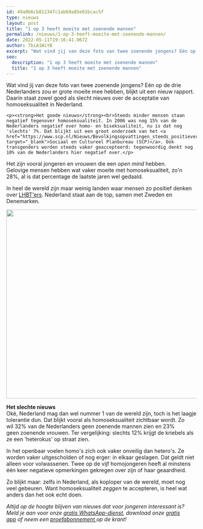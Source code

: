```yaml
---
id: 49a0b6cb81234fc1ab69a85e01bcac5f
type: nieuws
layout: post
title: "1 op 3 heeft moeite met zoenende mannen"
permalink: /nieuws/1-op-3-heeft-moeite-met-zoenende-mannen/
date: 2022-05-11T19:16:41.067Z
author: 7biA1WiYB
excerpt: "Wat vind jij van deze foto van twee zoenende jongens? Eén op de drie Nederlanders zou er grote moeite mee hebben, blijkt uit een nieuw rapport. Daarin staat zowel goed als slecht nieuws over de acceptatie van homoseksualiteit in Nederland.  "
seo:
  description: "1 op 3 heeft moeite met zoenende mannen"
  title: "1 op 3 heeft moeite met zoenende mannen"
---
```

Wat vind jij van deze foto van twee zoenende jongens? Eén op de drie Nederlanders zou er grote moeite mee hebben, blijkt uit een nieuw rapport. Daarin staat zowel goed als slecht nieuws over de acceptatie van homoseksualiteit in Nederland.  

    <p><strong>Het goede nieuws</strong><br>Steeds minder mensen staan negatief tegenover homoseksualiteit. In 2006 was nog 15% van de Nederlanders negatief over homo- en biseksualiteit, nu is dat nog 'slechts' 7%. Dat blijkt uit een groot onderzoek van het <a href="https://www.scp.nl/Nieuws/Bevolkingsopvattingen_steeds_positiever_maar_LHB_s_wel_meer_problemen" target="_blank">Sociaal en Cultureel Planbureau (SCP)</a>. Ook transgenders worden steeds vaker geaccepteerd: tegenwoordig denkt nog 10% van de Nederlanders hier negatief over.</p>
<p>Het zijn vooral jongeren en vrouwen die een <em>open mind </em>hebben. Gelovige mensen hebben wat vaker moeite met homoseksualiteit, zo'n 28%, al is dat percentage de laatste jaren wel gedaald.</p>
<p>In heel de wereld zijn maar weinig landen waar mensen zo positief denken over <a href="https://original.sevendays.nl/lifestyle/het-grote-paarse-vrijdag-woordenboek" target="_blank">LHBT'ers</a>. Nederland staat aan de top, samen met Zweden en Denemarken. </p>
<p><div class="media media-element-container media-default"><div id="file-18601" class="file file-image file-image-jpeg">

        
  
  <div class="content">
    <img title="Beeld: AFP" height="500" width="850" class="media-element file-default" src="https://original.sevendays.nl/sites/default/files/ANP-33704103_0.jpg" alt="">  </div>

  
</div>
</div>
<p><strong>Het slechte nieuws</strong><br>Oké, Nederland mag dan wel nummer 1 van de wereld zijn, toch is het laagje tolerantie dun. Dat blijkt vooral als homoseksualiteit zichtbaar wordt. Zo wil 32% van de Nederlanders geen zoenende mannen zien en 23% geen zoenende vrouwen. Ter vergelijking: slechts 12% krijgt de kriebels als ze een 'heterokus' op straat zien.</p>
<p>In het openbaar voelen homo's zich ook vaker onveilig dan hetero's. Ze worden vaker uitgescholden of nog erger: in elkaar geslagen. Dat geldt niet alleen voor volwassenen. Twee op de vijf homojongeren heeft al minstens één keer negatieve opmerkingen gekregen over zijn of haar geaardheid.</p>
<p>Zo blijkt maar: zelfs in Nederland, als koploper van de wereld, moet nog veel gebeuren. Want homoseksualiteit <em>zeggen </em>te accepteren, is heel wat anders dan het ook echt doen.</p>
<p><em>Altijd op de hoogte blijven van nieuws dat voor jongeren interessant is? Meld je aan voor onze <a href="https://original.sevendays.nl/whatsapp">gratis WhatsApp-dienst</a>, download onze <a href="https://original.sevendays.nl/app">gratis app</a> of neem een <a href="https://www.kidsweek.nl/abonneren/abonnementen/ae/artikel2/">proefabonnement </a>op de krant! </em></p>  
